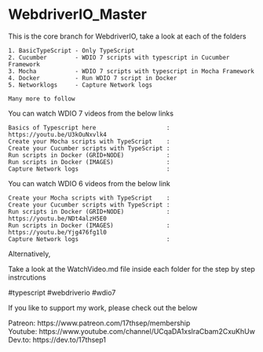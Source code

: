 # WebdriverIO_Master
This is the core branch for WebdriverIO, take a look at each of the folders 

    1. BasicTypeScript - Only TypeScript
    2. Cucumber        - WDIO 7 scripts with typescript in Cucumber Framework
    3. Mocha           - WDIO 7 scripts with typescript in Mocha Framework
    4. Docker          - Run WDIO 7 script in Docker
    5. Networklogs     - Capture Network logs 

    Many more to follow

You can watch WDIO 7 videos from the below links

    Basics of Typescript here                    : https://youtu.be/U3kOuNxvlk4
    Create your Mocha scripts with TypeScript    :
    Create your Cucumber scripts with TypeScript :
    Run scripts in Docker (GRID+NODE)            :
    Run scripts in Docker (IMAGES)               :
    Capture Network logs                         :

You can watch WDIO 6 videos from the below link
    
    Create your Mocha scripts with TypeScript    :
    Create your Cucumber scripts with TypeScript :
    Run scripts in Docker (GRID+NODE)            : https://youtu.be/NDt4alzH5E0
    Run scripts in Docker (IMAGES)               : https://youtu.be/Yjg476fg1l0
    Capture Network logs                         : 

Alternatively,

Take a look at the WatchVideo.md file inside each folder for the step by step instrcutions

#typescript #webdriverio #wdio7

If you like to support my work, please check out the below 

<p>Patreon: https://www.patreon.com/17thsep/membership <br>
Youtube: https://www.youtube.com/channel/UCqaDA1xslraCbam2CxuKhUw <br>
Dev.to: https://dev.to/17thsep1 <br>
</p>
